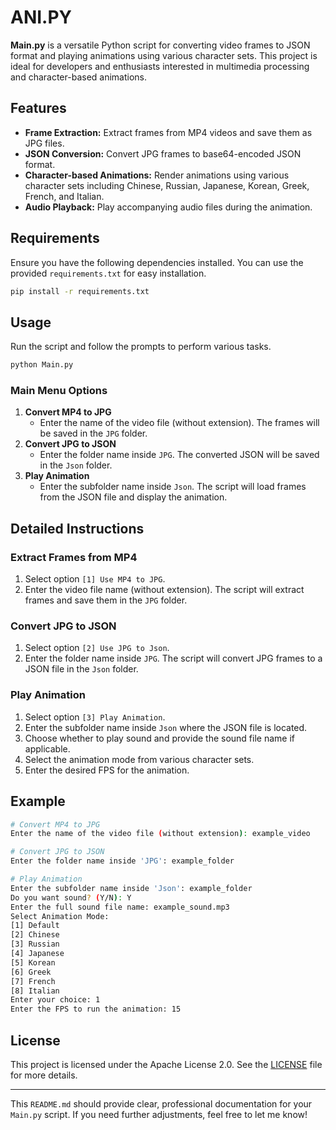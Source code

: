# ANI.PY

**Main.py** is a versatile Python script for converting video frames to JSON format and playing animations using various character sets. This project is ideal for developers and enthusiasts interested in multimedia processing and character-based animations.

## Features

- **Frame Extraction:** Extract frames from MP4 videos and save them as JPG files.
- **JSON Conversion:** Convert JPG frames to base64-encoded JSON format.
- **Character-based Animations:** Render animations using various character sets including Chinese, Russian, Japanese, Korean, Greek, French, and Italian.
- **Audio Playback:** Play accompanying audio files during the animation.

## Requirements

Ensure you have the following dependencies installed. You can use the provided `requirements.txt` for easy installation.

```sh
pip install -r requirements.txt
```

## Usage

Run the script and follow the prompts to perform various tasks.

```sh
python Main.py
```

### Main Menu Options

1. **Convert MP4 to JPG**
   - Enter the name of the video file (without extension). The frames will be saved in the `JPG` folder.
2. **Convert JPG to JSON**
   - Enter the folder name inside `JPG`. The converted JSON will be saved in the `Json` folder.
3. **Play Animation**
   - Enter the subfolder name inside `Json`. The script will load frames from the JSON file and display the animation.

## Detailed Instructions

### Extract Frames from MP4

1. Select option `[1] Use MP4 to JPG`.
2. Enter the video file name (without extension). The script will extract frames and save them in the `JPG` folder.

### Convert JPG to JSON

1. Select option `[2] Use JPG to Json`.
2. Enter the folder name inside `JPG`. The script will convert JPG frames to a JSON file in the `Json` folder.

### Play Animation

1. Select option `[3] Play Animation`.
2. Enter the subfolder name inside `Json` where the JSON file is located.
3. Choose whether to play sound and provide the sound file name if applicable.
4. Select the animation mode from various character sets.
5. Enter the desired FPS for the animation.

## Example

```sh
# Convert MP4 to JPG
Enter the name of the video file (without extension): example_video

# Convert JPG to JSON
Enter the folder name inside 'JPG': example_folder

# Play Animation
Enter the subfolder name inside 'Json': example_folder
Do you want sound? (Y/N): Y
Enter the full sound file name: example_sound.mp3
Select Animation Mode:
[1] Default
[2] Chinese
[3] Russian
[4] Japanese
[5] Korean
[6] Greek
[7] French
[8] Italian
Enter your choice: 1
Enter the FPS to run the animation: 15
```

## License

This project is licensed under the Apache License 2.0. See the [LICENSE](LICENSE) file for more details.

---

This `README.md` should provide clear, professional documentation for your `Main.py` script. If you need further adjustments, feel free to let me know!
